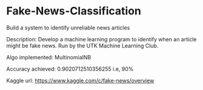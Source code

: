 # Fake-News-Classification
Build a system to identify unreliable news articles

Description:
Develop a machine learning program to identify when an article might be fake news. Run by the UTK Machine Learning Club.

Algo implemented: MultinomialNB

Accuracy achieved: 0.9020712510356255 i.e, 90%

Kaggle url: https://www.kaggle.com/c/fake-news/overview
